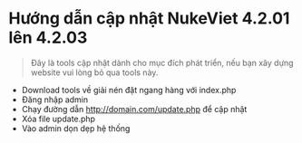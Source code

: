 # Hướng dẫn cập nhật NukeViet 4.2.01 lên 4.2.03

> Đây là tools cập nhật dành cho mục đích phát triển, nếu bạn xây dựng website vui lòng bỏ qua tools này.

- Download tools về giải nén đặt ngang hàng với index.php
- Đăng nhập admin
- Chạy đường dẫn http://domain.com/update.php để cập nhật
- Xóa file update.php
- Vào admin dọn dẹp hệ thống